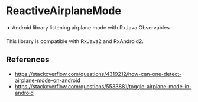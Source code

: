ReactiveAirplaneMode
====================
✈️ Android library listening airplane mode with RxJava Observables

This library is compatible with RxJava2 and RxAndroid2.

References
----------
- https://stackoverflow.com/questions/4319212/how-can-one-detect-airplane-mode-on-android
- https://stackoverflow.com/questions/5533881/toggle-airplane-mode-in-android
